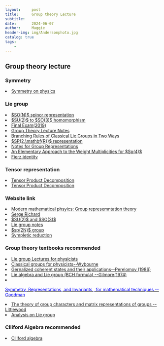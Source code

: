 ```yaml
---
layout:     post
title:      Group theory Lecture
subtitle:   
date:       2024-06-07
author:     Maggie
header-img: img/Andersonphoto.jpg
catalog: true
tags:
    - 
---
```



## Group theory lecture

### Symmetry 

<li>
<a href="https://maggiexheuw.github.io/Group/M1-symetries-12-3-2020.pdf">
Symmetry on physics
</a></li>


### Lie group 


<li>
<a href="https://maggiexheuw.github.io/Group/King-Group_Theory_Lectures_Day_2.pdf">
$SO(N)$ spinor representation 
</a></li>

<li>
<a href="https://maggiexheuw.github.io/Group/SML_Tom_Yesui.pdf">
$SU(2)$ to $SO(3)$ homomorphism
</a></li>


<li>
<a href="https://maggiexheuw.github.io/Group/GroupTheory_Final219(1).pdf">
Final Exam(2019)
</a></li>

<li>
<a href="https://maggiexheuw.github.io/Group/GNotes (1).pdf">
Group Theory Lecture Notes
</a></li>

<li>
<a href="https://maggiexheuw.github.io/Group/honors_thesis.pdf">
Branching Rules of Classical Lie Groups in Two Ways
</a></li>

<li>
<a href="https://maggiexheuw.github.io/Group/Representation.pdf">
$SP(2,\mathbf{R})$ representation 
</a></li>

<li>
<a href="https://maggiexheuw.github.io/Group/424.pdf">
Notes for Group Representations
</a></li>


<li>
<a href="https://maggiexheuw.github.io/Group/jmaddox.SP4.pdf">
An Elementary Approach to the Weight
Multiplicities for $Sp(4)$
</a></li>

<li>
<a href="https://maggiexheuw.github.io/Group/Fierz_transform (1).pdf">
Fierz identity 
</a></li>




### Tensor representation 



<li>
<a href="https://maggiexheuw.github.io/Group/kumar60.pdf">
Tensor Product Decomposition
</a></li>



<li>
<a href="https://maggiexheuw.github.io/Group/App-SU(N).pdf">
Tensor Product Decomposition
</a></li>






### Website link

<li><a href="http://mf23.web.rice.edu/"> 
Modern mathematical phsyics: Group represemntation theory
</a></li>

<li><a href="https://www.math.nagoya-u.ac.jp/~richard/"> 
Serge Richard
</a></li>

<li><a href="https://qchu.wordpress.com/2011/02/05/so3-and-su2/"> 
$SU(2)$ and $SO(3)$ 
</a></li>



<li><a href="http://quantum.phys.unm.edu/523-18/"> 
Lie group notes
</a></li>


<li><a href="https://phas.ubc.ca/~seme/521/PHYS_521_Tutorial_3.pdf"> 
$sp(2N)$ group 
</a></li>

<li><a href="https://empg.maths.ed.ac.uk/Activities/BRST/"> 
Sympletic reduction 
</a></li>



### Group theory textbooks recommended 

<li>
<a href="https://maggiexheuw.github.io/pdf/(Lecture Notes in Physics) Francesco Iachello - Lie Algebras and Applications-Springer (2010).pdf">
Lie group Lectures for physicists
</a></li>


<li>
<a href="https://maggiexheuw.github.io/pdf/Brian G. Wybourne - Classical Groups for Physicists-John Wiley & Sons Inc (1974).djvu">
Classical groups for physicists--Wybourne
</a></li>

<li>
<a href="https://maggiexheuw.github.io/pdf/Pero.pdf">
Gernalized coherent states and their applications--Perelomov (1986)  
</a></li>

<li>
<a href="https://maggiexheuw.github.io/pdf/Gilmore.djvu">
Lie algebra and Lie group (BCH formula) --Gilmore(1974)
</a></li>



<li>
<a href="https://maggiexheuw.github.io/pdf/symmetry.pdf">
<p style="color:blue;">Symmetry, Representations,
and Invariants , for mathematical techniques -- Goodman </p>
</a>
</li>


<li>
<a href="https://maggiexheuw.github.io/pdf2/The theory of group characters and matrix representations of groups (Dudley E. Littlewood) (Z-Library).djvu">
The theory of group characters and matrix representations of groups --Littlewood 
</a>
</li>

<li>
<a href="https://maggiexheuw.github.io/Group/Analysis on Lie Groups_ An introduction -- Jacques Faraut -- Cambridge Studies in Advanced Mathematics 110, 1, 2008 -- Cambridge University Press -- 9780511423987 -- b733a04e1e815e9cf6902a030b58877e -- Anna’s Archive.pdf">
Analysis on Lie group 
</a>
</li>




### Clliford Algebra recommended


<li>
<a href="https://maggiexheuw.github.io/pdf/
clifford.pdf">
Clliford algebra 
</a></li>
